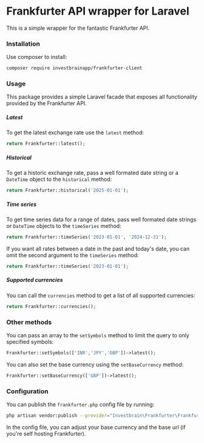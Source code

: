 # Frankfurter API wrapper for Laravel

This is a simple wrapper for the fantastic Frankfurter API. 

### Installation

Use composer to install:

```bash
composer require investbrainapp/frankfurter-client
```

### Usage 

This package provides a simple Laravel facade that exposes all functionality provided by the Frankfurter API. 

##### Latest
 
To get the latest exchange rate use the `latest` method:

```php
return Frankfurter::latest();
```

##### Historical
 
To get a historic exchange rate, pass a well formated date string or a `DateTime` object to the `historical` method:

```php
return Frankfurter::historical('2025-01-01');
```

##### Time series
 
To get time series data for a range of dates, pass well formated date strings or `DateTime` objects to the `timeSeries` method:

```php
return Frankfurter::timeSeries('2023-01-01', '2024-12-31');
```

If you want all rates between a date in the past and today's date, you can omit the second argument to the `timeSeries` method:

```php
return Frankfurter::timeSeries('2023-01-01');
```

##### Supported currencies

You can call the `currencies` method to get a list of all supported currencies:

```php
return Frankfurter::currencies();
```

### Other methods

You can pass an array to the `setSymbols` method to limit the query to only specified symbols:

```php
Frankfurter::setSymbols(['INR','JPY','GBP'])->latest();
```

You can also set the base currency using the `setBaseCurrency` method:

```php
Frankfurter::setBaseCurrency(['GBP'])->latest();
```

### Configuration

You can publish the `frankfurter.php` config file by running:

```bash
php artisan vendor:publish --provider="Investbrain\Frankfurter\FrankfurterServiceProvider" --tag=config
```

In the config file, you can adjust your base currency and the base url (if you're self hosting Frankfurter).
